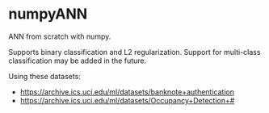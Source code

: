 # numpyANN
ANN from scratch with numpy.

Supports binary classification and L2 regularization. Support for multi-class classification may be added in the future.

Using these datasets: 
  - https://archive.ics.uci.edu/ml/datasets/banknote+authentication
  - https://archive.ics.uci.edu/ml/datasets/Occupancy+Detection+#


  
